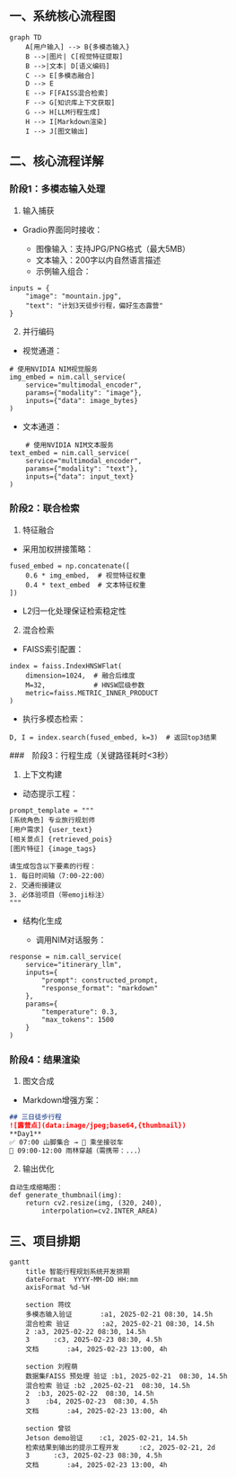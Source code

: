 ## 一、系统核心流程图
```mermaid
graph TD
    A[用户输入] --> B{多模态输入}
    B -->|图片| C[视觉特征提取]
    B -->|文本| D[语义编码]
    C --> E[多模态融合]
    D --> E
    E --> F[FAISS混合检索]
    F --> G[知识库上下文获取]
    G --> H[LLM行程生成]
    H --> I[Markdown渲染]
    I --> J[图文输出]
```

## 二、核心流程详解
### 阶段1：多模态输入处理

1. 输入捕获
- Gradio界面同时接收：

    - 图像输入：支持JPG/PNG格式（最大5MB）
    - 文本输入：200字以内自然语言描述
    - 示例输入组合：
```
inputs = {
    "image": "mountain.jpg", 
    "text": "计划3天徒步行程，偏好生态露营"
}
```
2. 并行编码
- 视觉通道：
```
# 使用NVIDIA NIM视觉服务
img_embed = nim.call_service(
    service="multimodal_encoder",
    params={"modality": "image"},
    inputs={"data": image_bytes}
)
```

- 文本通道：

```
    # 使用NVIDIA NIM文本服务
text_embed = nim.call_service(
    service="multimodal_encoder", 
    params={"modality": "text"},
    inputs={"data": input_text}
)
```
### 阶段2：联合检索
1. 特征融合

- 采用加权拼接策略：
```
fused_embed = np.concatenate([
    0.6 * img_embed,  # 视觉特征权重
    0.4 * text_embed  # 文本特征权重
])
```

- L2归一化处理保证检索稳定性
2. 混合检索

- FAISS索引配置：
```
index = faiss.IndexHNSWFlat(
    dimension=1024,  # 融合后维度
    M=32,            # HNSW层级参数
    metric=faiss.METRIC_INNER_PRODUCT
)
```

- 执行多模态检索：
```
D, I = index.search(fused_embed, k=3)  # 返回top3结果
```

###　阶段3：行程生成（关键路径耗时<3秒）
1. 上下文构建

- 动态提示工程：
```
prompt_template = """
[系统角色] 专业旅行规划师
[用户需求] {user_text}
[相关景点] {retrieved_pois}
[图片特征] {image_tags}

请生成包含以下要素的行程：
1. 每日时间轴（7:00-22:00） 
2. 交通衔接建议
3. 必体验项目（带emoji标注）
"""
```
- 结构化生成

  - 调用NIM对话服务：
```
response = nim.call_service(
    service="itinerary_llm",
    inputs={
        "prompt": constructed_prompt,
        "response_format": "markdown"
    },
    params={
        "temperature": 0.3,
        "max_tokens": 1500
    }
)
```

### 阶段4：结果渲染
1. 图文合成

- Markdown增强方案：
``` md
## 三日徒步行程
![露营点](data:image/jpeg;base64,{thumbnail})  
**Day1**  
✅ 07:00 山脚集合 → 🚌 乘坐接驳车  
🌳 09:00-12:00 雨林穿越（需携带：...）
```

2. 输出优化
```
自动生成缩略图：
def generate_thumbnail(img):
    return cv2.resize(img, (320, 240), 
        interpolation=cv2.INTER_AREA)
```


## 三、项目排期

```mermaid
gantt
    title 智能行程规划系统开发排期
    dateFormat  YYYY-MM-DD HH:mm
    axisFormat %d-%H

    section 蒋纹
    多模态输入验证       :a1, 2025-02-21 08:30, 14.5h
    混合检索 验证        :a2, 2025-02-21 08:30, 14.5h
    2 :a3, 2025-02-22 08:30, 14.5h
    3      :c3, 2025-02-23 08:30, 4.5h
    文档       :a4, 2025-02-23 13:00, 4h

    section 刘程萌
    数据集FAISS 预处理 验证 :b1, 2025-02-21  08:30, 14.5h
    混合检索 验证 :b2 ,2025-02-21  08:30, 14.5h
    2  :b3, 2025-02-22  08:30, 14.5h
    3    :b4, 2025-02-23  08:30, 4.5h
    文档       :a4, 2025-02-23 13:00, 4h

    section 曾驳 
    Jetson demo验证    :c1, 2025-02-21, 14.5h
    检索结果到输出的提示工程开发     :c2, 2025-02-21, 2d
    3      :c3, 2025-02-23 08:30, 4.5h
    文档       :a4, 2025-02-23 13:00, 4h
```